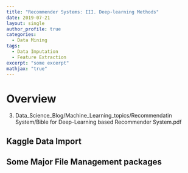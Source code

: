 ```yaml
---
title: "Recommender Systems: III. Deep-learning Methods"
date: 2019-07-21
layout: single
author_profile: true
categories:
  - Data Mining
tags: 
  - Data Imputation
  - Feature Extraction
excerpt: "some excerpt"
mathjax: "true"
---
```

# Overview
3. Data_Science_Blog/Machine_Learning_topics/Recommendatin System/Bible for Deep-Learning based Recommender System.pdf
## Kaggle Data Import

## Some Major File Management packages